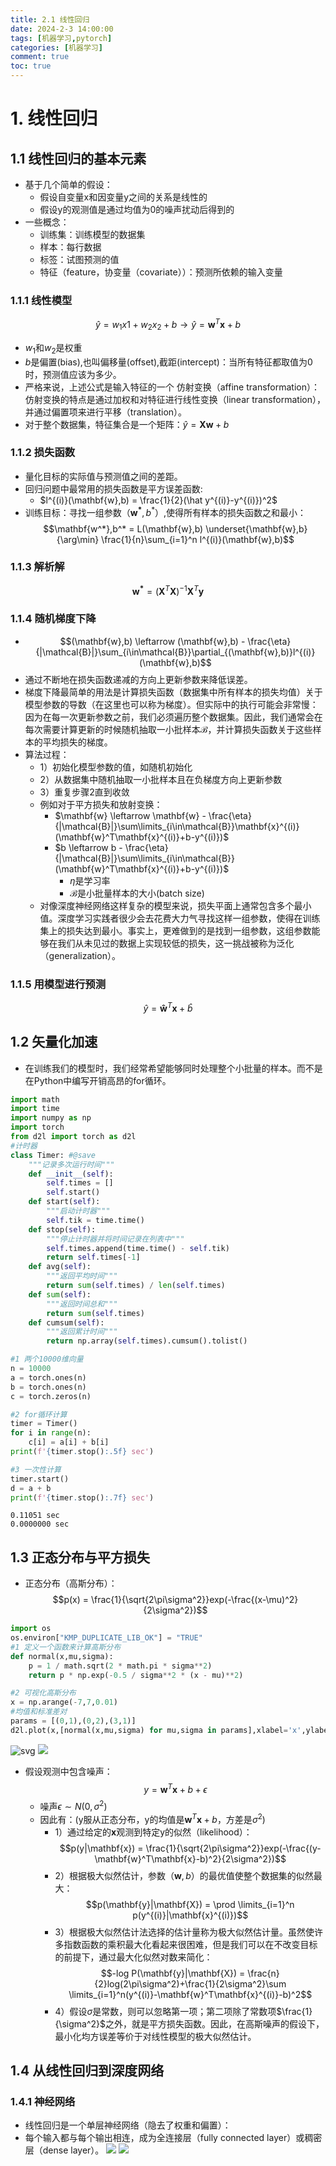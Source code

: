 ```yaml
---
title: 2.1 线性回归
date: 2024-2-3 14:00:00
tags: [机器学习,pytorch]
categories: [机器学习]
comment: true
toc: true
---
```

#
<!--more-->
# 1. 线性回归
## 1.1 线性回归的基本元素
- 基于几个简单的假设：
    - 假设自变量x和因变量y之间的关系是线性的
    - 假设y的观测值是通过均值为0的噪声扰动后得到的
- 一些概念：
    - 训练集：训练模型的数据集
    - 样本：每行数据
    - 标签：试图预测的值
    - 特征（feature，协变量（covariate））：预测所依赖的输入变量
### 1.1.1 线性模型
$$\hat y = w_1x1+w_2x_2+b \rightarrow \hat y = \mathbf{w}^T\mathbf{x}+b$$
- $w_1$和$w_2$是权重
- $b$是偏置(bias),也叫偏移量(offset),截距(intercept)：当所有特征都取值为0时，预测值应该为多少。
- 严格来说，上述公式是输入特征的一个 仿射变换（affine transformation）：仿射变换的特点是通过加权和对特征进行线性变换（linear transformation），并通过偏置项来进行平移（translation）。
- 对于整个数据集，特征集合是一个矩阵：$\hat y = \mathbf{X}\mathbf{w}+b$
### 1.1.2 损失函数
- 量化目标的实际值与预测值之间的差距。
- 回归问题中最常用的损失函数是平方误差函数:
    - $l^{(i)}(\mathbf{w},b) = \frac{1}{2}(\hat y^{(i)}-y^{(i)})^2$
- 训练目标：寻找一组参数（$\mathbf{w^*},b^*$）,使得所有样本的损失函数之和最小：
$$\mathbf{w^*},b^* = L(\mathbf{w},b) \underset{\mathbf{w},b}{\arg\min} \frac{1}{n}\sum_{i=1}^n l^{(i)}(\mathbf{w},b)$$
### 1.1.3 解析解
$$\mathbf{w^*} = (\mathbf{X}^T\mathbf{X})^{-1}\mathbf{X}^T\mathbf{y}$$
### 1.1.4 随机梯度下降
- $$(\mathbf{w},b) \leftarrow (\mathbf{w},b) - \frac{\eta}{|\mathcal{B}|}\sum_{i\in\mathcal{B}}\partial_{(\mathbf{w},b)}l^{(i)}(\mathbf{w},b)$$
- 通过不断地在损失函数递减的方向上更新参数来降低误差。
- 梯度下降最简单的用法是计算损失函数（数据集中所有样本的损失均值）关于模型参数的导数（在这里也可以称为梯度）。但实际中的执行可能会非常慢：因为在每一次更新参数之前，我们必须遍历整个数据集。因此，我们通常会在每次需要计算更新的时候随机抽取一小批样本$\mathcal{B}$，并计算损失函数关于这些样本的平均损失的梯度。
- 算法过程：
    - 1）初始化模型参数的值，如随机初始化
    - 2）从数据集中随机抽取一小批样本且在负梯度方向上更新参数
    - 3）重复步骤2直到收敛
    - 例如对于平方损失和放射变换：
        - $\mathbf{w} \leftarrow \mathbf{w} - \frac{\eta}{|\mathcal{B}|}\sum\limits_{i\in\mathcal{B}}\mathbf{x}^{(i)}(\mathbf{w}^T\mathbf{x}^{(i)}+b-y^{(i)})$
        - $b \leftarrow b - \frac{\eta}{|\mathcal{B}|}\sum\limits_{i\in\mathcal{B}}(\mathbf{w}^T\mathbf{x}^{(i)}+b-y^{(i)})$
            - $\eta$是学习率
            - $\mathcal{B}$是小批量样本的大小(batch size)
    - 对像深度神经网络这样复杂的模型来说，损失平面上通常包含多个最小值。深度学习实践者很少会去花费大力气寻找这样一组参数，使得在训练集上的损失达到最小。事实上，更难做到的是找到一组参数，这组参数能够在我们从未见过的数据上实现较低的损失，这一挑战被称为泛化（generalization）。
### 1.1.5 用模型进行预测
$$\hat y = \mathbf{\hat w}^T\mathbf{x}+\hat b$$
## 1.2 矢量化加速
- 在训练我们的模型时，我们经常希望能够同时处理整个小批量的样本。而不是在Python中编写开销高昂的for循环。




```python
import math
import time
import numpy as np
import torch
from d2l import torch as d2l
#计时器
class Timer: #@save
    """记录多次运行时间"""
    def __init__(self):
        self.times = []
        self.start()
    def start(self):
        """启动计时器"""
        self.tik = time.time()
    def stop(self):
        """停止计时器并将时间记录在列表中"""
        self.times.append(time.time() - self.tik)
        return self.times[-1]
    def avg(self):
        """返回平均时间"""
        return sum(self.times) / len(self.times)
    def sum(self):
        """返回时间总和"""
        return sum(self.times)
    def cumsum(self):
        """返回累计时间"""
        return np.array(self.times).cumsum().tolist()
```


```python
#1 两个10000维向量
n = 10000
a = torch.ones(n)
b = torch.ones(n)
c = torch.zeros(n)

#2 for循环计算
timer = Timer()
for i in range(n):
    c[i] = a[i] + b[i]
print(f'{timer.stop():.5f} sec')

#3 一次性计算
timer.start()
d = a + b
print(f'{timer.stop():.7f} sec')
```

    0.11051 sec
    0.0000000 sec
    

## 1.3 正态分布与平方损失
- 正态分布（高斯分布）：
$$p(x) = \frac{1}{\sqrt{2\pi\sigma^2}}exp(-\frac{(x-\mu)^2}{2\sigma^2})$$


```python
import os
os.environ["KMP_DUPLICATE_LIB_OK"] = "TRUE"
#1 定义一个函数来计算高斯分布
def normal(x,mu,sigma):
    p = 1 / math.sqrt(2 * math.pi * sigma**2)
    return p * np.exp(-0.5 / sigma**2 * (x - mu)**2)

#2 可视化高斯分布
x = np.arange(-7,7,0.01)
#均值和标准差对
params = [(0,1),(0,2),(3,1)]
d2l.plot(x,[normal(x,mu,sigma) for mu,sigma in params],xlabel='x',ylabel='p(x)',legend=[f'mean {mu},std {sigma}' for mu,sigma in params])
```


    
![svg](1_linear_regression_files/1_linear_regression_4_0.svg)
![](img/deeplearning/code/pytorch/2_linear_neural_network/1_linear_regression_files/1_linear_regression_4_0.svg)
    


- 假设观测中包含噪声：$$y = \mathbf{w}^T\mathbf{x}+b+\epsilon$$
    - 噪声$\epsilon \sim N(0,\sigma^2)$
    - 因此有：(y服从正态分布，y的均值是$\mathbf{w}^T\mathbf{x}+b$，方差是$\sigma^2$)
        - 1）通过给定的$\mathbf{x}$观测到特定y的似然（likelihood）：$$p(y|\mathbf{x}) = \frac{1}{\sqrt{2\pi\sigma^2}}exp(-\frac{(y-\mathbf{w}^T\mathbf{x}-b)^2}{2\sigma^2})$$
        - 2）根据极大似然估计，参数（$\mathbf{w},b$）的最优值使整个数据集的似然最大：$$p(\mathbf{y}|\mathbf{X}) = \prod \limits_{i=1}^n p(y^{(i)}|\mathbf{x}^{(i)})$$
        - 3）根据极大似然估计法选择的估计量称为极大似然估计量。虽然使许多指数函数的乘积最大化看起来很困难，但是我们可以在不改变目标的前提下，通过最大化似然对数来简化：$$-log P(\mathbf{y}|\mathbf{X}) = \frac{n}{2}log(2\pi\sigma^2)+\frac{1}{2\sigma^2}\sum \limits_{i=1}^n(y^{(i)}-\mathbf{w}^T\mathbf{x}^{(i)}-b)^2$$
        - 4）假设$\sigma$是常数，则可以忽略第一项；第二项除了常数项$\frac{1}{\sigma^2}$之外，就是平方损失函数。因此，在高斯噪声的假设下，最小化均方误差等价于对线性模型的极大似然估计。

## 1.4 从线性回归到深度网络
### 1.4.1 神经网络
- 线性回归是一个单层神经网络（隐去了权重和偏置）：
- 每个输入都与每个输出相连，成为全连接层（fully connected layer）或稠密层（dense layer）。
![](1_linear_regression_files/1.png)
![](img/deeplearning/code/pytorch/2_linear_neural_network/1_linear_regression_files/1.png)
